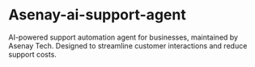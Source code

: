 # Asenay-ai-support-agent
AI-powered support automation agent for businesses, maintained by Asenay Tech. Designed to streamline customer interactions and reduce support costs.
